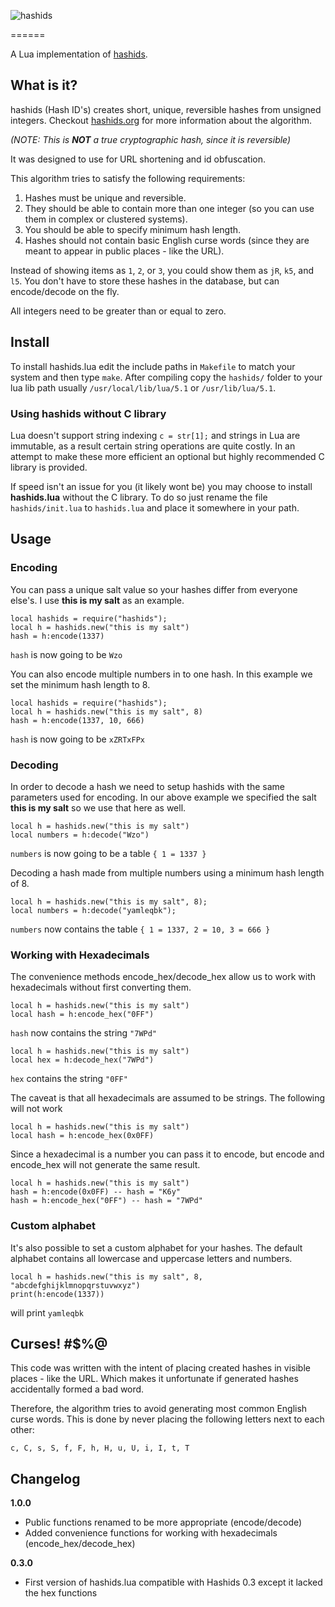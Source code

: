 
![hashids](http://www.hashids.org.s3.amazonaws.com/public/img/hashids.png
"Hashids")

======

A Lua implementation of [hashids](http://www.hashids.org/).

## What is it?

hashids (Hash ID's) creates short, unique, reversible hashes from unsigned integers.
Checkout [hashids.org](http://hashids.org/) for more information about the
algorithm.


_(NOTE: This is **NOT** a true cryptographic hash, since it is reversible)_

It was designed to use for URL shortening and id obfuscation.

This algorithm tries to satisfy the following requirements:

1. Hashes must be unique and reversible.
2. They should be able to contain more than one integer (so you can use them in complex or clustered systems).
3. You should be able to specify minimum hash length.
4. Hashes should not contain basic English curse words (since they are meant to appear in public places - like the URL).

Instead of showing items as `1`, `2`, or `3`, you could show them as `jR`, `k5`, and `l5`.
You don't have to store these hashes in the database, but can encode/decode on the fly.

All integers need to be greater than or equal to zero.

## Install

To install hashids.lua edit the include paths in `Makefile` to match your system and then type `make`. After compiling copy the `hashids/` folder to your lua lib path usually `/usr/local/lib/lua/5.1` or `/usr/lib/lua/5.1`.


### Using hashids without C library

Lua doesn't support string indexing `c = str[1];` and strings in Lua are immutable,
as a result certain string operations are quite costly. In an attempt to make these more efficient an optional but highly recommended C library is provided.

If speed isn't an issue for you (it likely wont be) you may choose to install **hashids.lua** without the C library. To do so just rename the file `hashids/init.lua` to `hashids.lua` and place it somewhere in your path.


## Usage


### Encoding

You can pass a unique salt value so your hashes differ from everyone else's. 
I use **this is my salt** as an example.


	local hashids = require("hashids");
	local h = hashids.new("this is my salt")
	hash = h:encode(1337)


`hash` is now going to be `Wzo`


You can also encode multiple numbers in to one hash.
In this example we set the minimum hash length to 8.

	local hashids = require("hashids");
	local h = hashids.new("this is my salt", 8)
	hash = h:encode(1337, 10, 666)


`hash` is now going to be `xZRTxFPx`


### Decoding

In order to decode a hash we need to setup hashids with the same parameters used
for encoding. In our above example we specified the salt **this is my salt** so
we use that here as well.

	local h = hashids.new("this is my salt")
	local numbers = h:decode("Wzo")

`numbers` is now going to be a table `{ 1 = 1337 }`

Decoding a hash made from multiple numbers using a minimum hash length of 8.

	local h = hashids.new("this is my salt", 8);
	local numbers = h:decode("yamleqbk");

`numbers` now contains the table `{ 1 = 1337, 2 = 10, 3 = 666 }`


### Working with Hexadecimals

The convenience methods encode_hex/decode_hex allow us to work with
hexadecimals without first converting them.

	local h = hashids.new("this is my salt")
	local hash = h:encode_hex("0FF")


`hash` now contains the string `"7WPd"`

	local h = hashids.new("this is my salt")
	local hex = h:decode_hex("7WPd")

`hex` contains the string `"0FF"`


The caveat is that all hexadecimals are assumed to be strings.
The following will not work

	local h = hashids.new("this is my salt")
	local hash = h:encode_hex(0x0FF)

Since a hexadecimal is a number you can pass it to encode, but encode and
encode_hex will not generate the same result.

	local h = hashids.new("this is my salt")
	hash = h:encode(0x0FF) -- hash = "K6y"
	hash = h:encode_hex("0FF") -- hash = "7WPd"


### Custom alphabet

It's also possible to set a custom alphabet for your hashes.
The default alphabet contains all lowercase and uppercase letters and numbers.

	local h = hashids.new("this is my salt", 8, "abcdefghijklmnopqrstuvwxyz")
	print(h:encode(1337))
	
will print `yamleqbk`


## Curses! #$%@

This code was written with the intent of placing created hashes in visible places - like the URL. Which makes it unfortunate if generated hashes accidentally formed a bad word.

Therefore, the algorithm tries to avoid generating most common English curse words. This is done by never placing the following letters next to each other:
	
	c, C, s, S, f, F, h, H, u, U, i, I, t, T


## Changelog

**1.0.0**

 - Public functions renamed to be more appropriate (encode/decode)
 - Added convenience functions for working with hexadecimals (encode_hex/decode_hex)

**0.3.0**

 - First version of hashids.lua compatible with Hashids 0.3 except it lacked the hex functions

